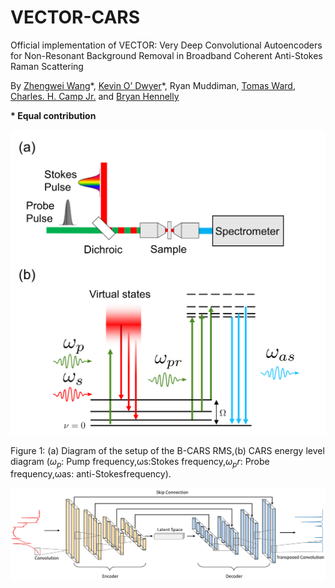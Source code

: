 # VECTOR-CARS
Official implementation of VECTOR: Very Deep Convolutional Autoencoders for Non-Resonant Background Removal in Broadband Coherent Anti-Stokes Raman Scattering 

By [Zhengwei Wang](https://villawang.github.io/)\*, [Kevin O’ Dwyer](https://www.maynoothuniversity.ie/people/kevin-o-dwyer)\*, Ryan Muddiman, [Tomas Ward](https://www.computing.dcu.ie/~tward/), [Charles. H. Camp Jr.](https://scholar.google.com/citations?user=FuQ26PQAAAAJ&hl=en) and [Bryan Hennelly](https://scholar.google.com/citations?user=UwRiAWAAAAAJ&hl=en)

**\* Equal contribution**

<p align="center"><img src="./imgs/Figure 1.png" width="600px"></img> 

Figure 1:  (a) Diagram of the setup of the B-CARS RMS,(b) CARS energy level diagram ($ω_p$: Pump frequency,ωs:Stokes frequency,$ω_pr$: Probe frequency,ωas: anti-Stokesfrequency).

<p align="center"><img src="./imgs/CAE_architecture-1.png" width="800px"></img> 
